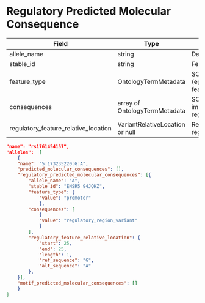 # Regulatory Predicted Molecular Consequence

| Field             | Type            | Description
|-------------------|-----------------|---------------------
|allele_name|string|Data-derived allele name
|stable_id|string|Feature stable id
|feature_type|OntologyTermMetadata|SO term for feature type (eg. transcript, regulatory features like promoter)
|consequences|array of OntologyTermMetadata|SO terms for predicted impact ( eg regulatory_region_variant)
|regulatory_feature_relative_location|VariantRelativeLocation or null|Relative location on regulatory feature


```json
"name": "rs1761454157",
"alleles":  [
    {
    "name": "5:173235220:G:A",
    "predicted_molecular_consequences": [],
    "regulatory_predicted_molecular_consequences": [{
        "allele_name": "A",
        "stable_id": "ENSR5_94JQHZ",
        "feature_type": {
            "value": "promoter"
            },
        "consequences": [
            {
            "value": "regulatory_region_variant"
            }
        ],             
        "regulatory_feature_relative_location": {
            "start": 25,
            "end": 25,
            "length": 1,
            "ref_sequence": "G",   
            "alt_sequence": "A"
        },
    }],
    "motif_predicted_molecular_consequences": []
    }
]
```